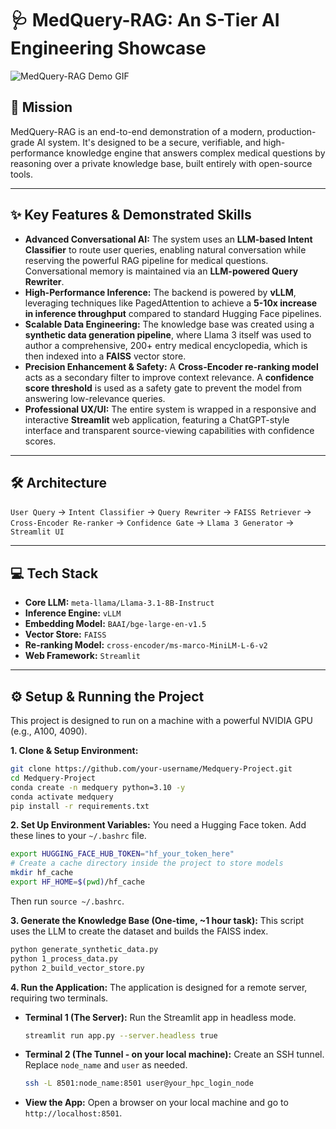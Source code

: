 # 🩺 MedQuery-RAG: An S-Tier AI Engineering Showcase

![MedQuery-RAG Demo GIF](URL_TO_YOUR_DEMO_GIF_HERE)

## 🚀 Mission

MedQuery-RAG is an end-to-end demonstration of a modern, production-grade AI system. It's designed to be a secure, verifiable, and high-performance knowledge engine that answers complex medical questions by reasoning over a private knowledge base, built entirely with open-source tools.

---

## ✨ Key Features & Demonstrated Skills

*   **Advanced Conversational AI:** The system uses an **LLM-based Intent Classifier** to route user queries, enabling natural conversation while reserving the powerful RAG pipeline for medical questions. Conversational memory is maintained via an **LLM-powered Query Rewriter**.
*   **High-Performance Inference:** The backend is powered by **vLLM**, leveraging techniques like PagedAttention to achieve a **5-10x increase in inference throughput** compared to standard Hugging Face pipelines.
*   **Scalable Data Engineering:** The knowledge base was created using a **synthetic data generation pipeline**, where Llama 3 itself was used to author a comprehensive, 200+ entry medical encyclopedia, which is then indexed into a **FAISS** vector store.
*   **Precision Enhancement & Safety:** A **Cross-Encoder re-ranking model** acts as a secondary filter to improve context relevance. A **confidence score threshold** is used as a safety gate to prevent the model from answering low-relevance queries.
*   **Professional UX/UI:** The entire system is wrapped in a responsive and interactive **Streamlit** web application, featuring a ChatGPT-style interface and transparent source-viewing capabilities with confidence scores.

---

## 🛠️ Architecture

`User Query` -> `Intent Classifier` -> `Query Rewriter` -> `FAISS Retriever` -> `Cross-Encoder Re-ranker` -> `Confidence Gate` -> `Llama 3 Generator` -> `Streamlit UI`

---

## 💻 Tech Stack

*   **Core LLM:** `meta-llama/Llama-3.1-8B-Instruct`
*   **Inference Engine:** `vLLM`
*   **Embedding Model:** `BAAI/bge-large-en-v1.5`
*   **Vector Store:** `FAISS`
*   **Re-ranking Model:** `cross-encoder/ms-marco-MiniLM-L-6-v2`
*   **Web Framework:** `Streamlit`

---

## ⚙️ Setup & Running the Project

This project is designed to run on a machine with a powerful NVIDIA GPU (e.g., A100, 4090).

**1. Clone & Setup Environment:**
```bash
git clone https://github.com/your-username/Medquery-Project.git
cd Medquery-Project
conda create -n medquery python=3.10 -y
conda activate medquery
pip install -r requirements.txt
```

**2. Set Up Environment Variables:**
You need a Hugging Face token. Add these lines to your `~/.bashrc` file.
```bash
export HUGGING_FACE_HUB_TOKEN="hf_your_token_here"
# Create a cache directory inside the project to store models
mkdir hf_cache
export HF_HOME=$(pwd)/hf_cache
```
Then run `source ~/.bashrc`.

**3. Generate the Knowledge Base (One-time, ~1 hour task):**
This script uses the LLM to create the dataset and builds the FAISS index.
```bash
python generate_synthetic_data.py
python 1_process_data.py
python 2_build_vector_store.py
```

**4. Run the Application:**
The application is designed for a remote server, requiring two terminals.

*   **Terminal 1 (The Server):** Run the Streamlit app in headless mode.
    ```bash
    streamlit run app.py --server.headless true
    ```

*   **Terminal 2 (The Tunnel - on your local machine):** Create an SSH tunnel. Replace `node_name` and `user` as needed.
    ```bash
    ssh -L 8501:node_name:8501 user@your_hpc_login_node
    ```

*   **View the App:** Open a browser on your local machine and go to `http://localhost:8501`.
